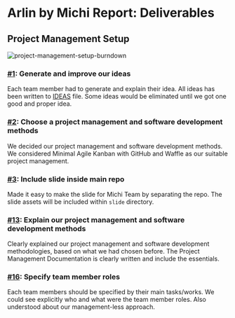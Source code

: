 # Arlin by Michi Report: Deliverables

## Project Management Setup

![project-management-setup-burndown](https://cloud.githubusercontent.com/assets/4652284/14761132/9b7bb4bc-0981-11e6-9430-08266af85288.png)

### [#1](https://github.com/gunadarma-academy/asde-michi/issues/1): Generate and improve our ideas
Each team member had to generate and explain their idea. All ideas has been written to [IDEAS](docs/IDEAS.markdown) file. Some ideas would be eliminated until we got one good and proper idea.

### [#2](https://github.com/gunadarma-academy/asde-michi/issues/2): Choose a project management and software development methods
We decided our project management and software development methods. We considered Minimal Agile Kanban with GitHub and Waffle as our suitable project management.

### [#3](https://github.com/gunadarma-academy/asde-michi/issues/3): Include slide inside main repo
Made it easy to make the slide for Michi Team by separating the repo. The slide assets will be included within `slide` directory.

### [#13](https://github.com/gunadarma-academy/asde-michi/issues/13): Explain our project management and software development methods
Clearly explained our project management and software development methodologies, based on what we had chosen before. The Project Management Documentation is clearly written and include the essentials.

### [#16](https://github.com/gunadarma-academy/asde-michi/issues/16): Specify team member roles
Each team members should be specified by their main tasks/works. We could  see explicitly who and what were the team member roles. Also understood about our management-less approach.
